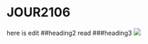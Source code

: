 # JOUR2106 
here is edit 
##heading2
read
###heading3 
![](https://www.google.com/images/branding/googlelogo/2x/googlelogo_color_272x92dp.png)

